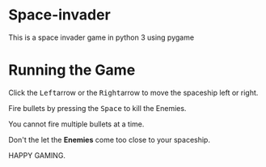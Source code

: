# Space-invader
This is a space invader game in python 3 using pygame

# Running the Game

Click the <kbd>Left</kbd>arrow or the <kbd>Right</kbd>arrow to move the spaceship left or right.

Fire bullets by pressing the <kbd>Space</kbd> to kill the Enemies.

You cannot fire multiple bullets at a time.

Don't the let the **Enemies** come too close to your spaceship.

HAPPY GAMING.
